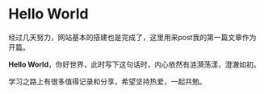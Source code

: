 # Hello World

经过几天努力，网站基本的搭建也是完成了，这里用来post我的第一篇文章作为开篇。

**Hello World**，你好世界，此时写下这句话时，内心依然有涟漪荡漾，澄澈如初。

学习之路上有很多值得记录和分享，希望坚持热爱，一起共勉。

